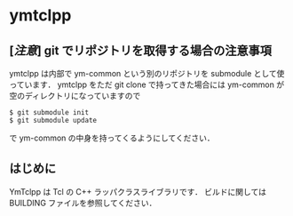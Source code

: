 # ymtclpp

## [***注意***] git でリポジトリを取得する場合の注意事項

ymtclpp は内部で ym-common という別のリポジトリを submodule として使っています．
ymtclpp をただ git clone で持ってきた場合には ym-common が空のディレクトリになっていますので

```shell
$ git submodule init
$ git submodule update
```

で ym-common の中身を持ってくるようにしてください．

## はじめに

YmTclpp は Tcl の C++ ラッパクラスライブラリです．
ビルドに関しては BUILDING ファイルを参照してください．
